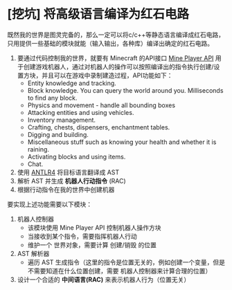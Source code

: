 # [挖坑] 将高级语言编译为红石电路


既然我的世界是图灵完备的，那么一定可以将c/c++等静态语言编译成红石电路，只用提供一些基础的模块就能（输入输出，各种库）编译出确定的红石电路。

1. 要通过代码控制我的世界，就要有 Minecraft 的API接口
   [Mine Player API](https://github.com/PrismarineJS/mineflayer) 用于创建游戏机器人，通过对机器人的操作可以按照编译出的指令执行创建/设置方块，并且可以在游戏中录制建造过程，API功能如下：
    * Entity knowledge and tracking.
    * Block knowledge. You can query the world around you. Milliseconds to find any block.
    * Physics and movement - handle all bounding boxes
    * Attacking entities and using vehicles.
    * Inventory management.
    * Crafting, chests, dispensers, enchantment tables.
    * Digging and building.
    * Miscellaneous stuff such as knowing your health and whether it is raining.
    * Activating blocks and using items.
    * Chat.
2. 使用 [ANTLR4](https://www.bilibili.com/read/cv17459807?spm_id_from=333.999.0.0) 将目标语言翻译成 AST
3. 解析 AST 并生成 **机器人行动指令**  (RAC)
4. 根据行动指令在我的世界中创建机器

要实现上述功能需要以下模块：
1. 机器人控制器
    * 该模块使用 Mine Player API 控制机器人操作方块
    * 当接收到某个指令，需要指挥机器人行动
    * 维护一个 世界对象，需要计算 创建/销毁 的位置
2. AST  解析器
    * 遍历 AST 生成指令（这里的指令是位置无关的，例如创建一个变量，但是不需要知道在什么位置创建，需要 机器人控制器来计算合理的位置） 
3. 设计一个合适的 **中间语言(RAC)** 来表示机器人行为（位置无关）


